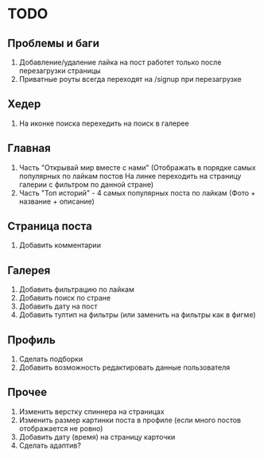 # TODO

## Проблемы и баги
1. Добавление/удаление лайка на пост работет только после перезагрузки страницы 
2. Приватные роуты всегда переходят на /signup при перезагрузке

## Хедер
1. На иконке поиска перехедить на поиск в галерее

## Главная
1. Часть "Открывай мир вместе с нами" (Отображать в порядке самых популярных по лайкам постов
На линке переходить на страницу галерии с фильтром по данной стране)
2. Часть "Топ историй" - 4 самых популярных поста по лайкам (Фото + название + описание)

## Страница поста
1. Добавить комментарии

## Галерея
1. Добавить фильтрацию по лайкам
2. Добавить поиск по стране 
3. Добавить дату на пост
4. Добавить тултип на фильтры (или заменить на фильтры как в фигме)

## Профиль
1. Cделать подборки
2. Добавить возможность редактировать данные пользователя

## Прочее
1. Изменить верстку спиннера на страницах 
2. Изменить размер картинки поста в профиле (если много постов отображается не ровно)
3. Добавить дату (время) на страницу карточки
4. Сделать адаптив?




